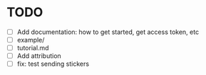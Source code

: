 # TODO

- [ ] Add documentation: how to get started, get access token, etc
- [ ] example/
- [ ] tutorial.md
- [ ] Add attribution
- [ ] fix: test sending stickers
